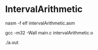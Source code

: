 # IntervalArithmetic

nasm -f elf intervalArithmetic.asm

gcc -m32 -Wall main.c intervalArithmetic.o

./a.out
